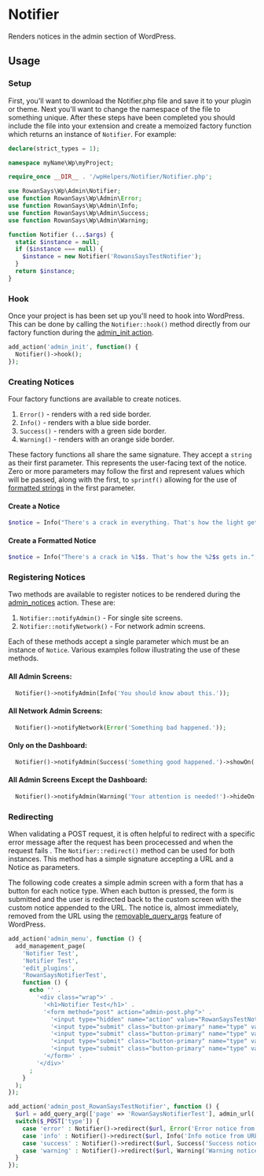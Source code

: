 # Notifier

Renders notices in the admin section of WordPress.

## Usage

### Setup

First, you'll want to download the Notifier.php file and save it to your plugin
or theme. Next you'll want to change the namespace of the file to something
unique. After these steps have been completed you should include the file into
your extension and create a memoized factory function which returns an
instance of `Notifier`. For example:

```PHP
declare(strict_types = 1);

namespace myName\Wp\myProject;

require_once __DIR__ . '/wpHelpers/Notifier/Notifier.php';

use RowanSays\Wp\Admin\Notifier;
use function RowanSays\Wp\Admin\Error;
use function RowanSays\Wp\Admin\Info;
use function RowanSays\Wp\Admin\Success;
use function RowanSays\Wp\Admin\Warning;

function Notifier (...$args) {
  static $instance = null;
  if ($instance === null) {
    $instance = new Notifier('RowansSaysTestNotifier');
  }
  return $instance;
}
```

### Hook

Once your project is has been set up you'll need to hook into WordPress. This
can be done by calling the `Notifier::hook()` method directly from our factory
function during the [admin_init action](https://developer.wordpress.org/reference/hooks/admin_init/).

```PHP
add_action('admin_init', function() {
  Notifier()->hook();
});
```

### Creating Notices

Four factory functions are available to create notices.

  1. `Error()` - renders with a red side border.
  1. `Info()` - renders with a blue side border.
  1. `Success()` - renders with a green side border.
  1. `Warning()` - renders with an orange side border.

These factory functions all share the same signature. They accept a `string` as
their first parameter. This represents the user-facing text of the notice.
Zero or more parameters may follow the first and represent values which will be
passed, along with the first, to `sprintf()` allowing for the use of
[formatted strings](https://www.php.net/manual/en/function.printf.php) in the
first parameter.

#### Create a Notice

```PHP
$notice = Info("There's a crack in everything. That's how the light gets in.");
```

#### Create a Formatted Notice

```PHP
$notice = Info("There's a crack in %1$s. That's how the %2$s gets in.", 'everything', 'light');
```

### Registering Notices

Two methods are available to register notices to be rendered during the
[admin_notices](https://developer.wordpress.org/reference/hooks/admin_notices/)
action. These are:

  1. `Notifier::notifyAdmin()` - For single site screens.
  2. `Notifier::notifyNetwork()` - For network admin screens.

Each of these methods accept a single parameter which must be an instance of
`Notice`. Various examples follow illustrating the use of these methods.

#### All Admin Screens:

```PHP
  Notifier()->notifyAdmin(Info('You should know about this.'));
```

#### All Network Admin Screens:

```PHP
  Notifier()->notifyNetwork(Error('Something bad happened.'));
```

#### Only on the Dashboard:

```PHP
  Notifier()->notifyAdmin(Success('Something good happened.')->showOn('dashboard'));
```

#### All Admin Screens Except the Dashboard:

```PHP
  Notifier()->notifyAdmin(Warning('Your attention is needed!')->hideOn('dashboard'));
```

### Redirecting

When validating a POST request, it is often helpful to redirect with a
specific error message after the request has been procecessed and when the
request fails . The `Notifier::redirect()` method can be used for both
instances. This method has a simple signature accepting a URL and a Notice as
parameters.

The following code creates a simple admin screen with a form that has a button
for each notice type. When each button is pressed, the form is submitted and the
user is redirected back to the custom screen with the custom notice appended to
the URL. The notice is, almost immediately, removed from the URL using the
[removable_query_args](https://developer.wordpress.org/reference/functions/wp_removable_query_args/)
feature of WordPress.

```PHP
add_action('admin_menu', function () {
  add_management_page(
    'Notifier Test',
    'Notifier Test',
    'edit_plugins',
    'RowanSaysNotifierTest',
    function () {
      echo '' .
        '<div class="wrap">' .
          '<h1>Notifier Test</h1>' .
          '<form method="post" action="admin-post.php">' .
            '<input type="hidden" name="action" value="RowanSaysTestNotifier">' .
            '<input type="submit" class="button-primary" name="type" value="error"> ' .
            '<input type="submit" class="button-primary" name="type" value="success"> ' .
            '<input type="submit" class="button-primary" name="type" value="info"> ' .
            '<input type="submit" class="button-primary" name="type" value="warning"> ' .
          '</form>' .
        '</div>'
      ;
    }
  );
});

add_action('admin_post_RowanSaysTestNotifier', function () {
  $url = add_query_arg(['page' => 'RowanSaysNotifierTest'], admin_url('tools.php'));
  switch($_POST['type']) {
    case 'error' : Notifier()->redirect($url, Error('Error notice from URL'));
    case 'info' : Notifier()->redirect($url, Info('Info notice from URL'));
    case 'success' : Notifier()->redirect($url, Success('Success notice from URL'));
    case 'warning' : Notifier()->redirect($url, Warning('Warning notice from URL'));
  }
});
```
